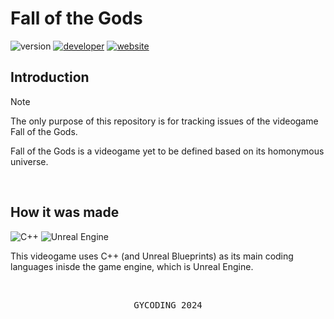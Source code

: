 # Fall of the Gods

![version](https://img.shields.io/badge/version-1.0.0-gold?style=for-the-badge)
[![developer](https://img.shields.io/badge/developed-GYCoding-purple?style=for-the-badge)](https://gycoding.com)
[![website](https://img.shields.io/badge/reference-website-silver?style=for-the-badge)](#)

## Introduction
> [!NOTE]
> The only purpose of this repository is for tracking issues of the videogame Fall of the Gods.

Fall of the Gods is a videogame yet to be defined based on its homonymous universe.

<br>

## How it was made

![C++](https://img.shields.io/badge/c++-%2300599C.svg?style=for-the-badge&logo=c%2B%2B&logoColor=white)
![Unreal Engine](https://img.shields.io/badge/unrealengine-%23313131.svg?style=for-the-badge&logo=unrealengine&logoColor=white)

This videogame uses C++ (and Unreal Blueprints) as its main coding languages inisde the game engine, which is Unreal Engine.

<br>

<pre align="center">GYCODING 2024</pre>


